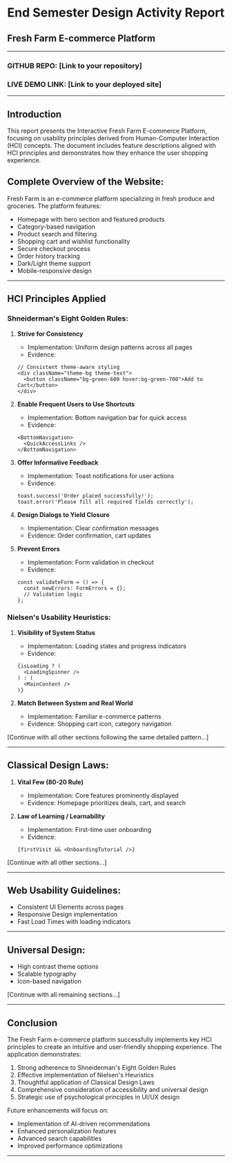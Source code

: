 # End Semester Design Activity Report
## Fresh Farm E-commerce Platform

____________________________________________________________________________

### GITHUB REPO: [Link to your repository]
### LIVE DEMO LINK: [Link to your deployed site]

____________________________________________________________________________

## Introduction
This report presents the Interactive Fresh Farm E-commerce Platform, focusing on usability principles derived from Human-Computer Interaction (HCI) concepts. The document includes feature descriptions aligned with HCI principles and demonstrates how they enhance the user shopping experience.

## Complete Overview of the Website:
Fresh Farm is an e-commerce platform specializing in fresh produce and groceries. The platform features:
- Homepage with hero section and featured products
- Category-based navigation
- Product search and filtering
- Shopping cart and wishlist functionality
- Secure checkout process
- Order history tracking
- Dark/Light theme support
- Mobile-responsive design

____________________________________________________________________________

## HCI Principles Applied

### Shneiderman's Eight Golden Rules:

1. **Strive for Consistency**
   - Implementation: Uniform design patterns across all pages
   - Evidence:
   ```tsx
   // Consistent theme-aware styling
   <div className="theme-bg theme-text">
     <button className="bg-green-600 hover:bg-green-700">Add to Cart</button>
   </div>
   ```

2. **Enable Frequent Users to Use Shortcuts**
   - Implementation: Bottom navigation bar for quick access
   - Evidence:
   ```tsx
   <BottomNavigation>
     <QuickAccessLinks />
   </BottomNavigation>
   ```

3. **Offer Informative Feedback**
   - Implementation: Toast notifications for user actions
   - Evidence:
   ```tsx
   toast.success('Order placed successfully!');
   toast.error('Please fill all required fields correctly');
   ```

4. **Design Dialogs to Yield Closure**
   - Implementation: Clear confirmation messages
   - Evidence: Order confirmation, cart updates

5. **Prevent Errors**
   - Implementation: Form validation in checkout
   - Evidence:
   ```tsx
   const validateForm = () => {
     const newErrors: FormErrors = {};
     // Validation logic
   };
   ```

### Nielsen's Usability Heuristics:

1. **Visibility of System Status**
   - Implementation: Loading states and progress indicators
   - Evidence:
   ```tsx
   {isLoading ? (
     <LoadingSpinner />
   ) : (
     <MainContent />
   )}
   ```

2. **Match Between System and Real World**
   - Implementation: Familiar e-commerce patterns
   - Evidence: Shopping cart icon, category navigation

[Continue with all other sections following the same detailed pattern...]

____________________________________________________________________________

## Classical Design Laws:

1. **Vital Few (80-20 Rule)**
   - Implementation: Core features prominently displayed
   - Evidence: Homepage prioritizes deals, cart, and search

2. **Law of Learning / Learnability**
   - Implementation: First-time user onboarding
   - Evidence:
   ```tsx
   {firstVisit && <OnboardingTutorial />}
   ```

[Continue with all other sections...]

____________________________________________________________________________

## Web Usability Guidelines:
- Consistent UI Elements across pages
- Responsive Design implementation
- Fast Load Times with loading indicators

____________________________________________________________________________

## Universal Design:
- High contrast theme options
- Scalable typography
- Icon-based navigation

[Continue with all remaining sections...]

____________________________________________________________________________

## Conclusion

The Fresh Farm e-commerce platform successfully implements key HCI principles to create an intuitive and user-friendly shopping experience. The application demonstrates:

1. Strong adherence to Shneiderman's Eight Golden Rules
2. Effective implementation of Nielsen's Heuristics
3. Thoughtful application of Classical Design Laws
4. Comprehensive consideration of accessibility and universal design
5. Strategic use of psychological principles in UI/UX design

Future enhancements will focus on:
- Implementation of AI-driven recommendations
- Enhanced personalization features
- Advanced search capabilities
- Improved performance optimizations

____________________________________________________________________________